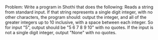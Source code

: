 Problem:
Write a program in Shothi that does the following:
Reads a string from standard input.
If that string represents a single digit integer, with no other characters, the program should:
output the integer, and all of the greater integers up to 10 inclusive, with a space between each 
integer.
So for input "5", output should be "5 6 7 8 9 10" with no quotes.
If the input is not a single digit integer, output "None" with no quotes.